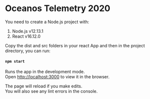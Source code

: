 # Oceanos Telemetry 2020

You need to create a Node.js project with:

1. Node.js v12.13.1
2. React v16.12.0

Copy the dist and src folders in your react App and then in the project directory, you can run:

#### `npm start`

Runs the app in the development mode.<br />
Open [http://localhost:3000](http://localhost:3000) to view it in the browser.

The page will reload if you make edits.<br />
You will also see any lint errors in the console.
